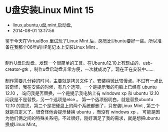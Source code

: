 # U盘安装Linux Mint 15
- linux,ubuntu,u盘,mint,启动盘,
- 2014-08-01 13:17:56


鉴于今天在VirtualBox 里试玩了Linux Mint 后，感觉比Ubuntu要好一些。所以准备在我那个06年的HP笔记本上安装Linux Mint 。&nbsp;<div><br /></div><div>制作U盘启动盘，发现一个很简单的工具。在Ubuntu12.10上有现成的，usb-creator-gtk ，制作u盘启动盘非常方便，一次就成功了。现在正在安装中……</div><div><br /></div><div>制作需要几分钟的时间，主要就是拷贝文件了。安装稍微比较慢点。不过有一点比较奇怪，我在安装的时候，有几个选项，一个是提示我的电脑上已经有 ubuntu 12.10 ， 询问我是否替换，一个是提示我电脑上有 windows xp 和 ubuntu 12.10 问我是不是替换，另一个选项是else 。 第一个选项很明白，就是替换ubuntu 12.10 的意思，第二个是把硬盘上的两个系统都删了，只安装Linux Mint , 第三个就是自定义了。很奇怪他会提示替换 ubuntu ，而没有 windows xp ， 可能是因为他们俩之间的特殊关系吧。不过很好，刚好满足了我的需求，就是想把ubuntu换成Linux Mint。</div>